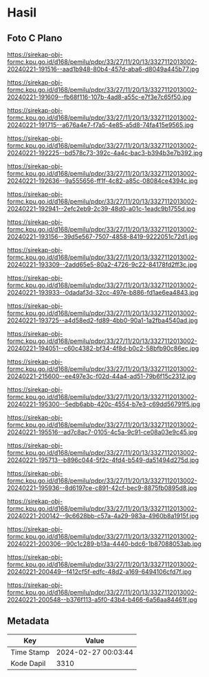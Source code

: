 # Hasil

## Foto C Plano

https://sirekap-obj-formc.kpu.go.id/d168/pemilu/pdpr/33/27/11/20/13/3327112013002-20240221-191516--aad1b948-80b4-457d-aba6-d8049a445b77.jpg

https://sirekap-obj-formc.kpu.go.id/d168/pemilu/pdpr/33/27/11/20/13/3327112013002-20240221-191609--fb68f116-107b-4ad8-a55c-e7f3e7c65f50.jpg

https://sirekap-obj-formc.kpu.go.id/d168/pemilu/pdpr/33/27/11/20/13/3327112013002-20240221-191715--a676a4e7-f7a5-4e85-a5d8-74fa415e9565.jpg

https://sirekap-obj-formc.kpu.go.id/d168/pemilu/pdpr/33/27/11/20/13/3327112013002-20240221-192225--bd578c73-392c-4a4c-bac3-b394b3e7b392.jpg

https://sirekap-obj-formc.kpu.go.id/d168/pemilu/pdpr/33/27/11/20/13/3327112013002-20240221-192636--9a555656-ff1f-4c82-a85c-08084ce4394c.jpg

https://sirekap-obj-formc.kpu.go.id/d168/pemilu/pdpr/33/27/11/20/13/3327112013002-20240221-192941--2efc2eb9-2c39-48d0-a01c-1eadc9b1755d.jpg

https://sirekap-obj-formc.kpu.go.id/d168/pemilu/pdpr/33/27/11/20/13/3327112013002-20240221-193156--39d5e567-7507-4858-8419-9222051c72d1.jpg

https://sirekap-obj-formc.kpu.go.id/d168/pemilu/pdpr/33/27/11/20/13/3327112013002-20240221-193309--2add65e5-80a2-4726-9c22-84178fd2ff3c.jpg

https://sirekap-obj-formc.kpu.go.id/d168/pemilu/pdpr/33/27/11/20/13/3327112013002-20240221-193933--0dadaf3d-32cc-497e-b886-fd1ae6ea4843.jpg

https://sirekap-obj-formc.kpu.go.id/d168/pemilu/pdpr/33/27/11/20/13/3327112013002-20240221-193725--a4d58ed2-fd89-4bb0-90a1-1a2fba4540ad.jpg

https://sirekap-obj-formc.kpu.go.id/d168/pemilu/pdpr/33/27/11/20/13/3327112013002-20240221-194051--c60c4382-bf34-4f8d-b0c2-58bfb90c86ec.jpg

https://sirekap-obj-formc.kpu.go.id/d168/pemilu/pdpr/33/27/11/20/13/3327112013002-20240221-215600--ee497e3c-f02d-44a4-ad51-79b6f15c2312.jpg

https://sirekap-obj-formc.kpu.go.id/d168/pemilu/pdpr/33/27/11/20/13/3327112013002-20240221-195300--5edb6abb-420c-4554-b7e3-c69dd56791f5.jpg

https://sirekap-obj-formc.kpu.go.id/d168/pemilu/pdpr/33/27/11/20/13/3327112013002-20240221-195516--ad7c8ac7-0105-4c5a-9c91-ce08a03e9c45.jpg

https://sirekap-obj-formc.kpu.go.id/d168/pemilu/pdpr/33/27/11/20/13/3327112013002-20240221-195713--b896c044-5f2c-4fd4-b549-da51494d275d.jpg

https://sirekap-obj-formc.kpu.go.id/d168/pemilu/pdpr/33/27/11/20/13/3327112013002-20240221-195936--8d6197ce-c891-42cf-bec9-8875fb0895d8.jpg

https://sirekap-obj-formc.kpu.go.id/d168/pemilu/pdpr/33/27/11/20/13/3327112013002-20240221-200142--9c6628bb-c57a-4a29-983a-4960b8a1915f.jpg

https://sirekap-obj-formc.kpu.go.id/d168/pemilu/pdpr/33/27/11/20/13/3327112013002-20240221-200306--90c1c289-b13a-4440-bdc6-1b87088053ab.jpg

https://sirekap-obj-formc.kpu.go.id/d168/pemilu/pdpr/33/27/11/20/13/3327112013002-20240221-200449--f412cf5f-edfc-48d2-a169-6494106cfd7f.jpg

https://sirekap-obj-formc.kpu.go.id/d168/pemilu/pdpr/33/27/11/20/13/3327112013002-20240221-200548--b376f113-a5f0-43b4-b466-6a56aa84461f.jpg


## Metadata

| Key        | Value               |
| ---------- | ------------------- |
| Time Stamp | 2024-02-27 00:03:44 |
| Kode Dapil | 3310                |



